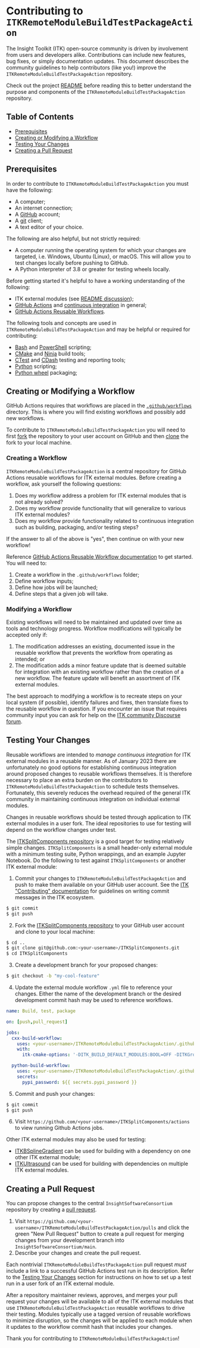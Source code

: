# Contributing to `ITKRemoteModuleBuildTestPackageAction`

The Insight Toolkit (ITK) open-source community is driven by
involvement from users and developers alike. Contributions
can include new features, bug fixes, or simply
documentation updates. This document describes the community
guidelines to help contributors (like you!) improve the
`ITKRemoteModuleBuildTestPackageAction` repository.

Check out the project [README](../README.md)
before reading this to better understand the purpose and components
of the `ITKRemoteModuleBuildTestPackageAction` repository.

## Table of Contents

- [Prerequisites](#prerequisites)
- [Creating or Modifying a Workflow](#creating-or-modifying-a-workflow)
- [Testing Your Changes](#testing-your-changes)
- [Creating a Pull Request](#creating-a-pull-request)

## Prerequisites

In order to contribute to `ITKRemoteModuleBuildTestPackageAction` you
must have the following:
- A computer;
- An internet connection;
- A [GitHub](https://github.com/) account;
- A [git](https://git-scm.com/) client;
- A text editor of your choice.

The following are also helpful, but not strictly required:
- A computer running the operating system for which your changes are targeted,
  i.e. Windows, Ubuntu (Linux), or macOS. This will allow you to test changes locally
  before pushing to GitHub.
- A Python interpreter of 3.8 or greater for testing wheels locally.

Before getting started it's helpful to have a working understanding of the following:
- ITK external modules
  (see [README discussion](../README.md#motivation));
- [GitHub Actions](https://docs.github.com/en/actions) and
  [continuous integration](https://docs.github.com/en/actions/automating-builds-and-tests/about-continuous-integration)
  in general;
- [GitHub Actions Reusable Workflows](https://docs.github.com/en/actions/using-workflows/reusing-workflows).

The following tools and concepts are used in `ITKRemoteModuleBuildTestPackageAction`
and may be helpful or required for contributing:

- [Bash](https://www.gnu.org/software/bash/) and
  [PowerShell](https://learn.microsoft.com/en-us/powershell/) scripting;
- [CMake](https://cmake.org/) and [Ninja](https://ninja-build.org/) build tools;
- [CTest](https://cmake.org/cmake/help/latest/manual/ctest.1.html) and 
  [CDash](https://cmake.org/cmake/help/book/mastering-cmake/chapter/CDash.html)
  testing and reporting tools;
- [Python](https://www.python.org/) scripting;
- [Python wheel](https://wheel.readthedocs.io/en/stable/) packaging;

## Creating or Modifying a Workflow

GitHub Actions requires that workflows are placed in the [`.github/workflows`](../.github/workflows) directory.
This is where you will find existing workflows and possibly add new workflows.

To contribute to `ITKRemoteModuleBuildTestPackageAction` you will need to
first [fork](https://docs.github.com/en/github-ae@latest/get-started/quickstart/fork-a-repo)
the repository to your user account on GitHub and then
[clone](https://docs.github.com/en/repositories/creating-and-managing-repositories/cloning-a-repository)
the fork to your local machine.

### Creating a Workflow

`ITKRemoteModuleBuildTestPackageAction` is a central repository for GitHub Actions
reusable workflows for ITK external modules. Before creating a workflow, ask yourself
the following questions:
1. Does my workflow address a problem for ITK external modules that is not
   already solved?
1. Does my workflow provide functionality that will generalize to various ITK external modules?
1. Does my workflow provide functionality related to continuous integration such as
   building, packaging, and/or testing steps?

If the answer to all of the above is "yes", then continue on with your new workflow!

Reference
[GitHub Actions Reusable Workflow documentation](https://docs.github.com/en/actions/using-workflows/reusing-workflows#creating-a-reusable-workflow)
to get started. You will need to:
1. Create a workflow in the `.github/workflows` folder;
1. Define workflow inputs;
1. Define how jobs will be launched;
1. Define steps that a given job will take.

### Modifying a Workflow

Existing workflows will need to be maintained and updated over time as tools
and technology progress. Workflow modifications will typically be accepted
only if:
1. The modification addresses an existing, documented issue in the reusable
   workflow that prevents the workflow from operating as intended; or
1. The modification adds a minor feature update that is deemed suitable
   for integration with an existing workflow rather than the creation
   of a new workflow. The feature update will benefit an assortment
   of ITK external modules.

The best approach to modifying a workflow is to recreate steps on your local 
system (if possible), identify failures and fixes, then translate fixes to the
reusable workflow in question. If you encounter an issue that requires
community input you can ask for help on the
[ITK community Discourse forum](https://discourse.itk.org/).

## Testing Your Changes

Reusable workflows are intended to _manage continuous integration_ for
ITK external modules in a reusable manner. As of January 2023
there are unfortunately no good options for establishing continuous
integration around proposed changes to reusable workflows themselves.
It is therefore necessary to place an extra burden on the contributors
to `ITKRemoteModuleBuildTestPackageAction` to schedule tests themselves.
Fortunately, this severely reduces the overhead required of the
general ITK community in maintaining continuous integration on individual
external modules.

Changes in reusable workflows should be tested through application to
ITK external modules in a user fork. The ideal repositories to use
for testing will depend on the workflow changes under test.

The [ITKSplitComponents repository](https://github.com/InsightSoftwareConsortium/ITKSplitComponents)
is a good target for testing relatively simple changes. `ITKSplitComponents`
is a small header-only external module with a minimum testing suite,
Python wrappings, and an example Jupyter Notebook.
Do the following to test against `ITKSplitComponents` or another ITK external module:
1. Commit your changes to `ITKRemoteModuleBuildTestPackageAction` and
   push to make them available on your GitHub user account. See the
   [ITK "Contributing" documentation](https://github.com/InsightSoftwareConsortium/ITK/blob/master/CONTRIBUTING.md#commit-messages)
   for guidelines on writing commit messages in the ITK ecosystem.
```sh
$ git commit
$ git push
```

2. Fork the [ITKSplitComponents repository](https://github.com/InsightSoftwareConsortium/ITKSplitComponents)
    to your GitHub user account and clone to your local machine:
```sh
$ cd ..
$ git clone git@github.com:<your-username>/ITKSplitComponents.git
$ cd ITKSplitComponents
```

3. Create a development branch for your proposed changes:
```sh
$ git checkout -b "my-cool-feature"
```

4. Update the external module workflow `.yml` file to reference your changes. Either the name of the
development branch or the desired development commit hash may be used to reference workflows.
```yml
name: Build, test, package

on: [push,pull_request]

jobs:
  cxx-build-workflow:
    uses: <your-username>/ITKRemoteModuleBuildTestPackageAction/.github/workflows/build-test-cxx.yml@<your-dev-branch>
    with:
      itk-cmake-options: '-DITK_BUILD_DEFAULT_MODULES:BOOL=OFF -DITKGroup_Core:BOOL=ON'

  python-build-workflow:
    uses: <your-username>/ITKRemoteModuleBuildTestPackageAction/.github/workflows/build-test-package-python.yml@<your-dev-branch>
    secrets:
      pypi_password: ${{ secrets.pypi_password }}
```

5. Commit and push your changes:
```sh
$ git commit
$ git push
```

6. Visit `https://github.com/<your-username>/ITKSplitComponents/actions` to view running Github Actions jobs.

Other ITK external modules may also be used for testing:
- [ITKBSplineGradient](https://github.com/InsightSoftwareConsortium/ITKBSplineGradient) can be
  used for building with a dependency on one other ITK external module;
- [ITKUltrasound](https://github.com/KitwareMedical/ITKUltrasound) can be used for building with
  dependencies on multiple ITK external modules.

## Creating a Pull Request

You can propose changes to the central `InsightSoftwareConsortium` repository by
creating a
[pull request](https://docs.github.com/en/pull-requests/collaborating-with-pull-requests/proposing-changes-to-your-work-with-pull-requests/creating-a-pull-request).

1. Visit `https://github.com/<your-username>/ITKRemoteModuleBuildTestPackageAction/pulls` and
   click the green "New Pull Request" button to create a pull request for merging changes
   from your development branch into `InsightSoftwareConsortium/main`.
1. Describe your changes and create the pull request.

Each nontrivial `ITKRemoteModuleBuildTestPackageAction` pull request _must_ include a
link to a successful GitHub Actions test run in its description. Refer to the
[Testing Your Changes](#testing-your-changes) section for instructions on how to
set up a test run in a user fork of an ITK external module.

After a repository maintainer reviews, approves, and merges your pull request
your changes will be available to all of the ITK external modules that use
`ITKRemoteModuleBuildTestPackageAction` reusable workflows to drive their testing.
Modules typically use a tagged version of reusable workflows to minimize disruption,
so the changes will be applied to each module when it updates to the workflow
commit hash that includes your changes.

Thank you for contributing to `ITKRemoteModuleBuildTestPackageAction`!
